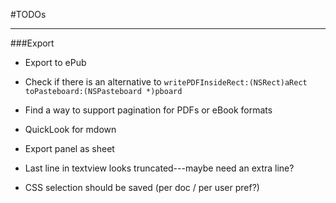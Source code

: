 #TODOs

---

###Export

* Export to ePub

* Check if there is an alternative to `writePDFInsideRect:(NSRect)aRect toPasteboard:(NSPasteboard *)pboard`

* Find a way to support pagination for PDFs or eBook formats

* QuickLook for mdown

* Export panel as sheet

* Last line in textview looks truncated---maybe need an extra line?

* CSS selection should be saved (per doc / per user pref?)

